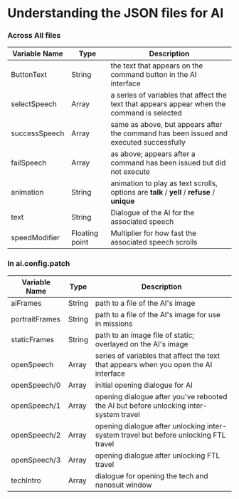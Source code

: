 # Understanding the JSON files for AI

### Across All files

Variable Name | Type | Description
--------------|------|------------
ButtonText | String | the text that appears on the command button in the AI interface
selectSpeech | Array | a series of variables that affect the text that appears appear when the command is selected
successSpeech | Array | same as above, but appears after the command has been issued and executed successfully
failSpeech | Array | as above; appears after a command has been issued but did not execute
animation | String | animation to play as text scrolls, options are **talk** / **yell** / **refuse** / **unique**
text | String | Dialogue of the AI for the associated speech
speedModifier | Floating point | Multiplier for how fast the associated speech scrolls

### In ai.config.patch

Variable Name | Type | Description
--------------|------|------------
aiFrames | String | path to a file of the AI's image
portraitFrames | String | path to a file of the AI's image for use in missions
staticFrames | String | path to an image file of static; overlayed on the AI's image
openSpeech | Array | series of variables that affect the text that appears when you open the AI interface
openSpeech/0 | Array | initial opening dialogue for AI
openSpeech/1 | Array | opening dialogue after you've rebooted the AI but before unlocking inter-system travel
openSpeech/2 | Array | opening dialogue after unlocking inter-system travel but before unlocking FTL travel
openSpeech/3 | Array | opening dialogue after unlocking FTL travel
techIntro | Array | dialogue for opening the tech and nanosuit window
